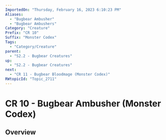 ```yaml
---
ImportedOn: "Thursday, February 16, 2023 6:10:23 PM"
Aliases:
  - "Bugbear Ambusher"
  - "Bugbear Ambushers"
Category: "Creature"
Prefix: "CR 10"
Suffix: "Monster Codex"
Tags:
  - "Category/Creature"
parent:
  - "S2.2 - Bugbear Creatures"
up:
  - "S2.2 - Bugbear Creatures"
next:
  - "CR 11 - Bugbear Bloodmage (Monster Codex)"
RWtopicId: "Topic_2711"
---
```

# CR 10 - Bugbear Ambusher (Monster Codex)
## Overview
